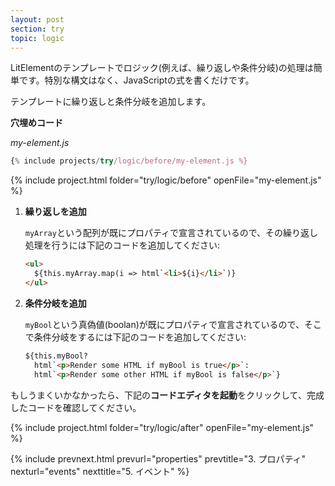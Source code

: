 ```yaml
---
layout: post
section: try
topic: logic
---
```


<!-- original:
Handling logic (for example, loops and conditionals) in your LitElement templates is easy. No special annotations, just plain JavaScript expressions. 

Modify your template to add a loop and a conditional.

**Starting code**
-->

LitElementのテンプレートでロジック(例えば、繰り返しや条件分岐)の処理は簡単です。特別な構文はなく、JavaScriptの式を書くだけです。

テンプレートに繰り返しと条件分岐を追加します。

**穴埋めコード**

_my-element.js_

```js
{% include projects/try/logic/before/my-element.js %}
```

{% include project.html folder="try/logic/before" openFile="my-element.js" %}

<!-- original:
1. **Add a loop to your template.**

    We've added an array property, `myArray`, to my-element.js. To loop over `myArray`, add the following code to your template:

    ```html
    <ul>
      ${this.myArray.map(i => html`<li>${i}</li>`)}
    </ul>
    ```

2. **Add a conditional to your template.**

    We've added a boolean property, `myBool`, to my-element.js. To render conditionally on `myBool`, add the following code to your template:

    ```html
    ${this.myBool?
      html`<p>Render some HTML if myBool is true</p>`:
      html`<p>Render some other HTML if myBool is false</p>`}
    ```

If you're stuck, click **Launch Code Editor** below to see the completed code at work.
-->

1. **繰り返しを追加**

    `myArray`という配列が既にプロパティで宣言されているので、その繰り返し処理を行うには下記のコードを追加してください:

    ```html
    <ul>
      ${this.myArray.map(i => html`<li>${i}</li>`)}
    </ul>
    ```

2. **条件分岐を追加**

    `myBool`という真偽値(boolan)が既にプロパティで宣言されているので、そこで条件分岐をするには下記のコードを追加してください:

    ```html
    ${this.myBool?
      html`<p>Render some HTML if myBool is true</p>`:
      html`<p>Render some other HTML if myBool is false</p>`}
    ```

もしうまくいかなかったら、下記の**コードエディタを起動**をクリックして、完成したコードを確認してください。

{% include project.html folder="try/logic/after" openFile="my-element.js" %}

{% include prevnext.html prevurl="properties" prevtitle="3. プロパティ" nexturl="events" nexttitle="5. イベント" %}
